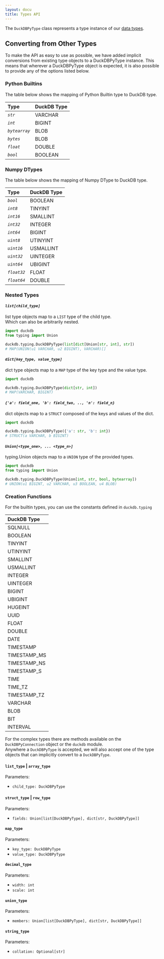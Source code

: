 ```yaml
---
layout: docu
title: Types API
---
```


The `DuckDBPyType` class represents a type instance of our [data types](../../sql/data_types/overview).

## Converting from Other Types

To make the API as easy to use as possible, we have added implicit conversions from existing type objects to a DuckDBPyType instance.
This means that wherever a DuckDBPyType object is expected, it is also possible to provide any of the options listed below.

### Python Builtins

The table below shows the mapping of Python Builtin type to DuckDB type.

<div class="narrow_table"></div>

| Type                                          | DuckDB Type        |
|:----------------------------------------------|:-------------------|
|*`str`*|VARCHAR|
|*`int`*|BIGINT|
|*`bytearray`*|BLOB|
|*`bytes`*|BLOB|
|*`float`*|DOUBLE|
|*`bool`*|BOOLEAN|

### Numpy DTypes

The table below shows the mapping of Numpy DType to DuckDB type.

<div class="narrow_table"></div>

| Type                                          | DuckDB Type        |
|:----------------------------------------------|:-------------------|
|*`bool`*|BOOLEAN|
|*`int8`*|TINYINT|
|*`int16`*|SMALLINT|
|*`int32`*|INTEGER|
|*`int64`*|BIGINT|
|*`uint8`*|UTINYINT|
|*`uint16`*|USMALLINT|
|*`uint32`*|UINTEGER|
|*`uint64`*|UBIGINT|
|*`float32`*|FLOAT|
|*`float64`*|DOUBLE|

### Nested Types

#### *`list[child_type]`*

list type objects map to a `LIST` type of the child type.  
Which can also be arbitrarily nested.  
```python
import duckdb
from typing import Union

duckdb.typing.DuckDBPyType(list[dict[Union[str, int], str])
# MAP(UNION(u1 VARCHAR, u2 BIGINT), VARCHAR)[]
```

#### *`dict[key_type, value_type]`*

dict type objects map to a `MAP` type of the key type and the value type.  
```python
import duckdb

duckdb.typing.DuckDBPyType(dict[str, int])
# MAP(VARCHAR, BIGINT)
```

#### *`{'a': field_one, 'b': field_two, .., 'n': field_n}`*

dict objects map to a `STRUCT` composed of the keys and values of the dict.  
```python
import duckdb

duckdb.typing.DuckDBPyType({'a': str, 'b': int})
# STRUCT(a VARCHAR, b BIGINT)
```

#### *`Union[<type_one>, ... <type_n>]`*

typing.Union objects map to a `UNION` type of the provided types.  
```python
import duckdb
from typing import Union

duckdb.typing.DuckDBPyType(Union[int, str, bool, bytearray])
# UNION(u1 BIGINT, u2 VARCHAR, u3 BOOLEAN, u4 BLOB)
```

### Creation Functions

For the builtin types, you can use the constants defined in `duckdb.typing`

<div class="narrow_table"></div>

| DuckDB Type        |
|:-------------------|
|SQLNULL|
|BOOLEAN|
|TINYINT|
|UTINYINT|
|SMALLINT|
|USMALLINT|
|INTEGER|
|UINTEGER|
|BIGINT|
|UBIGINT|
|HUGEINT|
|UUID|
|FLOAT|
|DOUBLE|
|DATE|
|TIMESTAMP|
|TIMESTAMP_MS|
|TIMESTAMP_NS|
|TIMESTAMP_S|
|TIME|
|TIME_TZ|
|TIMESTAMP_TZ|
|VARCHAR|
|BLOB|
|BIT|
|INTERVAL|

For the complex types there are methods available on the `DuckDBPyConnection` object or the `duckdb` module.  
Anywhere a `DuckDBPyType` is accepted, we will also accept one of the type objects that can implicitly convert to a `DuckDBPyType`.

#### `list_type` | `array_type`

Parameters:  
- `child_type: DuckDBPyType`

#### `struct_type` | `row_type`

Parameters:  
- `fields: Union[list[DuckDBPyType], dict[str, DuckDBPyType]]`

#### `map_type`

Parameters:  
- `key_type: DuckDBPyType`
- `value_type: DuckDBPyType`

#### `decimal_type`

Parameters:  
- `width: int`
- `scale: int`

#### `union_type`

Parameters:  
- `members: Union[list[DuckDBPyType], dict[str, DuckDBPyType]]`

#### `string_type`

Parameters:
- `collation: Optional[str]`